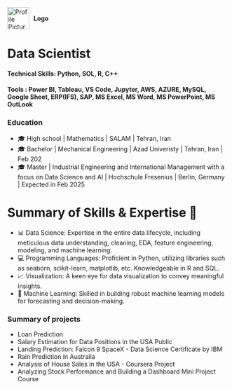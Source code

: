 <div style="display: flex; align-items: center;">
    <img src="https://raw.githubusercontent.com/Farzam1372/Farzam1372.github.io/main/WhatsApp%20Image%202024-03-18%20at%2016.36.04.jpeg" alt="Profile Picture" style="width: 50px; height: auto; margin-right: 10px;">
    <span style="font-weight: bold;">Logo</span>
</div>



# Data Scientist

#### Technical Skills: Python, SOL, R, C++

#### Tools : Power BI, Tableau, VS Code, Jupyter, AWS, AZURE, MySQL, Google Sheet, ERP(IFS), SAP, MS Excel, MS Word, MS PowerPoint, MS OutLook

### Education

- 🎓 High school | Mathematics | SALAM | Tehran, Iran  
- 🎓 Bachelor | Mechanical Engineering | Azad Univeristy | Tehran, Iran | Feb 202
- 🎓 Master | Industrial Engineering and International Management with a focus on Data Science and AI | Hochschule Fresenius | Berlin, Germany | Expected in Feb 2025

# Summary of Skills & Expertise 🚀

- 📊 Data Science: Expertise in the entire data lifecycle, including meticulous data understanding, cleaning, EDA, feature engineering, modeling, and machine learning.
- 💻 Programming Languages: Proficient in Python, utilizing libraries such as seaborn, scikit-learn, matplotlib, etc. Knowledgeable in R and SQL.
- 📈 Visualization: A keen eye for data visualization to convey meaningful insights.
- 🤖 Machine Learning: Skilled in building robust machine learning models for forecasting and decision-making.

###  Summary of projects 

- Loan Prediction
- Salary Estimation for Data Positions in the USA Public
- Landing Prediction: Falcon 9 SpaceX - Data Science Certificate by IBM
- Rain Prediction in Australia
- Analysis of House Sales in the USA - Coursera Project
- Analyzing Stock Performance and Building a Dashboard Mini Project Course
